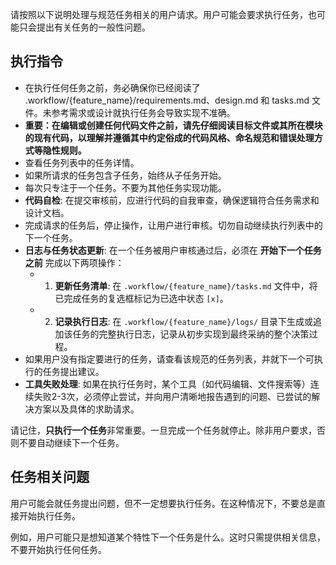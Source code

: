 请按照以下说明处理与规范任务相关的用户请求。用户可能会要求执行任务，也可能只会提出有关任务的一般性问题。

## 执行指令
- 在执行任何任务之前，务必确保你已经阅读了 .workflow/{feature_name}/requirements.md、design.md 和 tasks.md 文件。未参考需求或设计就执行任务会导致实现不准确。
- **重要：在编辑或创建任何代码文件之前，请先仔细阅读目标文件或其所在模块的现有代码，以理解并遵循其中约定俗成的代码风格、命名规范和错误处理方式等隐性规则。**
- 查看任务列表中的任务详情。
- 如果所请求的任务包含子任务，始终从子任务开始。
- 每次只专注于一个任务。不要为其他任务实现功能。
- **代码自检**: 在提交审核前，应进行代码的自我审查，确保逻辑符合任务需求和设计文档。
- 完成请求的任务后，停止操作，让用户进行审核。切勿自动继续执行列表中的下一个任务。
- **日志与任务状态更新**: 在一个任务被用户审核通过后，必须在 **开始下一个任务之前** 完成以下两项操作：
  - 1. **更新任务清单**: 在 `.workflow/{feature_name}/tasks.md` 文件中，将已完成任务的复选框标记为已选中状态 `[x]`。
  - 2. **记录执行日志**: 在 `.workflow/{feature_name}/logs/` 目录下生成或追加该任务的完整执行日志，记录从初步实现到最终采纳的整个决策过程。
- 如果用户没有指定要进行的任务，请查看该规范的任务列表，并就下一个可执行的任务提出建议。
- **工具失败处理**: 如果在执行任务时，某个工具（如代码编辑、文件搜索等）连续失败2-3次，必须停止尝试，并向用户清晰地报告遇到的问题、已尝试的解决方案以及具体的求助请求。

请记住，**只执行一个任务**非常重要。一旦完成一个任务就停止。除非用户要求，否则不要自动继续下一个任务。

## 任务相关问题
用户可能会就任务提出问题，但不一定想要执行任务。在这种情况下，不要总是直接开始执行任务。

例如，用户可能只是想知道某个特性下一个任务是什么。这时只需提供相关信息，不要开始执行任何任务。